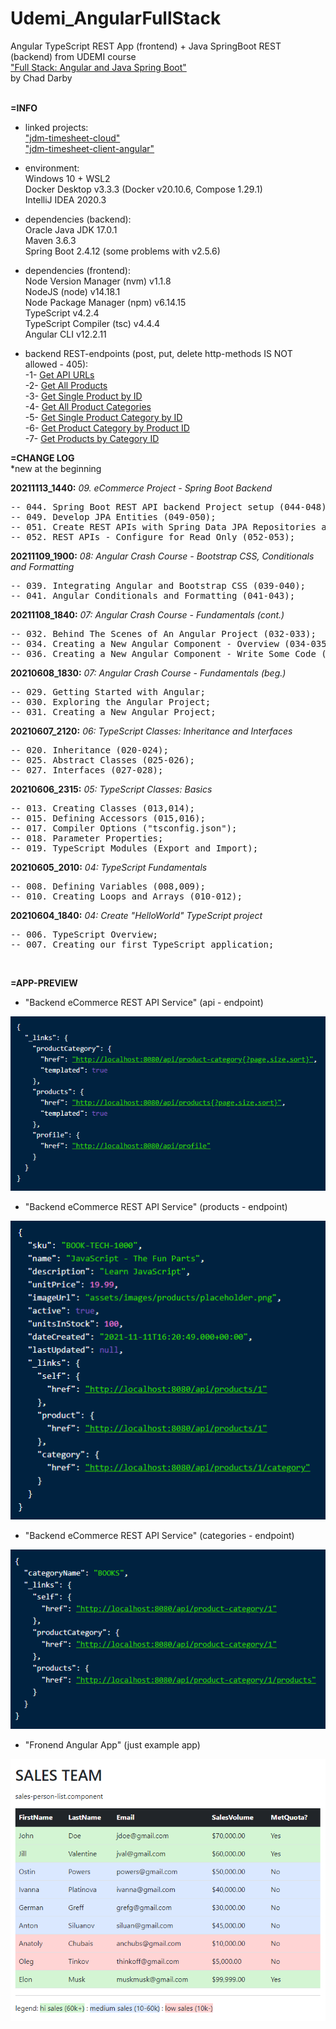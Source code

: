 # Udemi_AngularFullStack
Angular TypeScript REST App (frontend) + Java SpringBoot REST (backend) from UDEMI course <br>
["Full Stack: Angular and Java Spring Boot"](https://www.udemy.com/course/full-stack-angular-spring-boot-tutorial/) <br>
by Chad Darby<br>
<br>


**=INFO**

- linked projects:<br>
["jdm-timesheet-cloud"](https://github.com/drvicx/jdm-timesheet-cloud) <br>
["jdm-timesheet-client-angular"](https://github.com/drvicx/jdm-timesheet-client-angular) <br>

- environment:<br>
  Windows 10 + WSL2 <br>
  Docker Desktop v3.3.3 (Docker v20.10.6, Compose 1.29.1) <br>
  IntelliJ IDEA 2020.3 <br>

- dependencies (backend):<br>
  Oracle Java JDK 17.0.1 <br>
  Maven 3.6.3<br>
  Spring Boot 2.4.12 (some problems with v2.5.6) <br>
  
- dependencies (frontend):<br>
  Node Version Manager (nvm) v1.1.8 <br>
  NodeJS (node) v14.18.1 <br>
  Node Package Manager (npm) v6.14.15 <br>
  TypeScript v4.2.4 <br>
  TypeScript Compiler (tsc) v4.4.4 <br>
  Angular CLI v12.2.11 <br>

- backend REST-endpoints (post, put, delete http-methods IS NOT allowed - 405): <br>
  -1- [Get API URLs](http://localhost:8080/api) <br>
  -2- [Get All Products](http://localhost:8080/api/products) <br>
  -3- [Get Single Product by ID](http://localhost:8080/api/products/1) <br>
  -4- [Get All Product Categories](http://localhost:8080/api/product-category) <br>
  -5- [Get Single Product Category by ID](http://localhost:8080/api/product-category/1) <br>
  -6- [Get Product Category by Product ID](http://localhost:8080/api/products/1/category) <br>
  -7- [Get Products by Category ID](http://localhost:8080/api/product-category/1/products) <br>

**=CHANGE LOG**<br>
*new at the beginning

**20211113_1440:** _09. eCommerce Project - Spring Boot Backend_
<pre>
-- 044. Spring Boot REST API backend Project setup (044-048);
-- 049. Develop JPA Entities (049-050);
-- 051. Create REST APIs with Spring Data JPA Repositories and Spring Data REST (051);
-- 052. REST APIs - Configure for Read Only (052-053);
</pre>

**20211109_1900:** _08: Angular Crash Course - Bootstrap CSS, Conditionals and Formatting_
<pre>
-- 039. Integrating Angular and Bootstrap CSS (039-040);
-- 041. Angular Conditionals and Formatting (041-043);
</pre>

**20211108_1840:** _07: Angular Crash Course - Fundamentals (cont.)_
<pre>
-- 032. Behind The Scenes of An Angular Project (032-033);
-- 034. Creating a New Angular Component - Overview (034-035);
-- 036. Creating a New Angular Component - Write Some Code (036-038);
</pre>

**20210608_1830:** _07: Angular Crash Course - Fundamentals (beg.)_
<pre>
-- 029. Getting Started with Angular;
-- 030. Exploring the Angular Project;
-- 031. Creating a New Angular Project;
</pre>

**20210607_2120:** _06: TypeScript Classes: Inheritance and Interfaces_
<pre>
-- 020. Inheritance (020-024);
-- 025. Abstract Classes (025-026);
-- 027. Interfaces (027-028);
</pre>

**20210606_2315:** _05: TypeScript Classes: Basics_
<pre>
-- 013. Creating Classes (013,014);
-- 015. Defining Accessors (015,016);
-- 017. Compiler Options ("tsconfig.json");
-- 018. Parameter Properties;
-- 019. TypeScript Modules (Export and Import);
</pre>

**20210605_2010:** _04: TypeScript Fundamentals_
<pre>
-- 008. Defining Variables (008,009);
-- 010. Creating Loops and Arrays (010-012);
</pre>

**20210604_1840:** _04: Create "HelloWorld" TypeScript project_
<pre>
-- 006. TypeScript Overview;
-- 007. Creating our first TypeScript application;
</pre>
<br>

**=APP-PREVIEW**

- "Backend eCommerce REST API Service" (api - endpoint)

![preview](_preview/ecommerce-backend_20211112_1400_1.png?raw=true)

- "Backend eCommerce REST API Service" (products - endpoint)

![preview](_preview/ecommerce-backend_20211112_1400_2.png?raw=true)

- "Backend eCommerce REST API Service" (categories - endpoint)

![preview](_preview/ecommerce-backend_20211112_1400_3.png?raw=true)

- "Fronend Angular App" (just example app)

![preview](_preview/udm-rest-angular_20211109_190000_1.png?raw=true)
